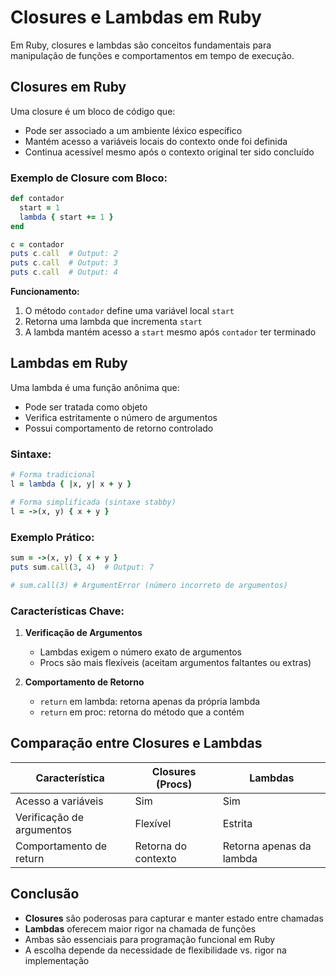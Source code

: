 # Closures e Lambdas em Ruby

Em Ruby, closures e lambdas são conceitos fundamentais para manipulação de funções e comportamentos em tempo de execução.

## Closures em Ruby

Uma closure é um bloco de código que:

- Pode ser associado a um ambiente léxico específico
- Mantém acesso a variáveis locais do contexto onde foi definida
- Continua acessível mesmo após o contexto original ter sido concluído

### Exemplo de Closure com Bloco:

```ruby
def contador
  start = 1
  lambda { start += 1 }
end

c = contador
puts c.call  # Output: 2
puts c.call  # Output: 3
puts c.call  # Output: 4
```

**Funcionamento:**

1. O método `contador` define uma variável local `start`
2. Retorna uma lambda que incrementa `start`
3. A lambda mantém acesso a `start` mesmo após `contador` ter terminado

## Lambdas em Ruby

Uma lambda é uma função anônima que:

- Pode ser tratada como objeto
- Verifica estritamente o número de argumentos
- Possui comportamento de retorno controlado

### Sintaxe:

```ruby
# Forma tradicional
l = lambda { |x, y| x + y }

# Forma simplificada (sintaxe stabby)
l = ->(x, y) { x + y }
```

### Exemplo Prático:

```ruby
sum = ->(x, y) { x + y }
puts sum.call(3, 4)  # Output: 7

# sum.call(3) # ArgumentError (número incorreto de argumentos)
```

### Características Chave:

1. **Verificação de Argumentos**

   - Lambdas exigem o número exato de argumentos
   - Procs são mais flexíveis (aceitam argumentos faltantes ou extras)

2. **Comportamento de Retorno**
   - `return` em lambda: retorna apenas da própria lambda
   - `return` em proc: retorna do método que a contém

## Comparação entre Closures e Lambdas

| Característica            | Closures (Procs)    | Lambdas                  |
| ------------------------- | ------------------- | ------------------------ |
| Acesso a variáveis        | Sim                 | Sim                      |
| Verificação de argumentos | Flexível            | Estrita                  |
| Comportamento de return   | Retorna do contexto | Retorna apenas da lambda |

## Conclusão

- **Closures** são poderosas para capturar e manter estado entre chamadas
- **Lambdas** oferecem maior rigor na chamada de funções
- Ambas são essenciais para programação funcional em Ruby
- A escolha depende da necessidade de flexibilidade vs. rigor na implementação
